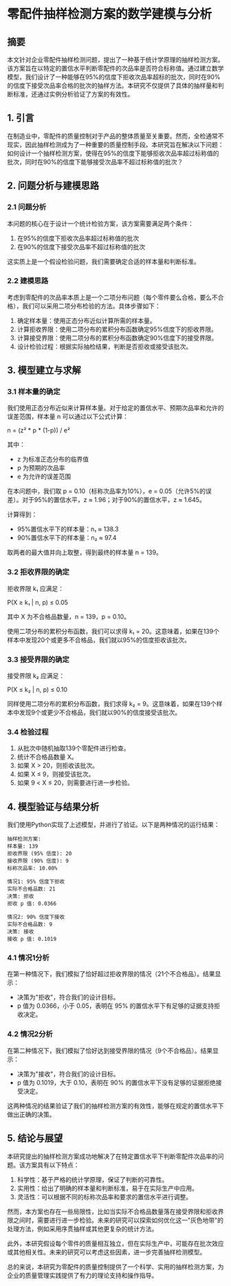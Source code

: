 # 零配件抽样检测方案的数学建模与分析

## 摘要

本文针对企业零配件抽样检测问题，提出了一种基于统计学原理的抽样检测方案。该方案旨在以特定的置信水平判断零配件的次品率是否符合标称值。通过建立数学模型，我们设计了一种能够在95%的信度下拒收次品率超标的批次，同时在90%的信度下接受次品率合格的批次的抽样方法。本研究不仅提供了具体的抽样量和判断标准，还通过实例分析验证了方案的有效性。

## 1. 引言

在制造业中，零配件的质量控制对于产品的整体质量至关重要。然而，全检通常不现实，因此抽样检测成为了一种重要的质量控制手段。本研究旨在解决以下问题：如何设计一个抽样检测方案，使得在95%的信度下能够拒收次品率超过标称值的批次，同时在90%的信度下能够接受次品率不超过标称值的批次？

## 2. 问题分析与建模思路

### 2.1 问题分析

本问题的核心在于设计一个统计检验方案，该方案需要满足两个条件：
1. 在95%的信度下拒收次品率超过标称值的批次
2. 在90%的信度下接受次品率不超过标称值的批次

这实质上是一个假设检验问题，我们需要确定合适的样本量和判断标准。

### 2.2 建模思路

考虑到零配件的次品率本质上是一个二项分布问题（每个零件要么合格，要么不合格），我们可以采用二项分布检验的方法。具体步骤如下：

1. 确定样本量：使用正态分布近似计算所需的样本量。
2. 计算拒收界限：使用二项分布的累积分布函数确定95%信度下的拒收界限。
3. 计算接受界限：使用二项分布的累积分布函数确定90%信度下的接受界限。
4. 设计检验过程：根据实际抽检结果，判断是否拒收或接受该批次。

## 3. 模型建立与求解

### 3.1 样本量的确定

我们使用正态分布近似来计算样本量。对于给定的置信水平、预期次品率和允许的误差范围，样本量 n 可以通过以下公式计算：

n = (z² * p * (1-p)) / e²

其中：
- z 为标准正态分布的临界值
- p 为预期的次品率
- e 为允许的误差范围

在本问题中，我们取 p = 0.10（标称次品率为10%），e = 0.05（允许5%的误差）。对于95%的置信水平，z ≈ 1.96；对于90%的置信水平，z ≈ 1.645。

计算得到：
- 95%置信水平下的样本量：n₁ ≈ 138.3
- 90%置信水平下的样本量：n₂ ≈ 97.4

取两者的最大值并向上取整，得到最终的样本量 n = 139。

### 3.2 拒收界限的确定

拒收界限 k₁ 应满足：

P(X ≥ k₁ | n, p) ≤ 0.05

其中 X 为不合格品数量，n = 139，p = 0.10。

使用二项分布的累积分布函数，我们可以求得 k₁ = 20。这意味着，如果在139个样本中发现20个或更多不合格品，我们就以95%的信度拒收该批次。

### 3.3 接受界限的确定

接受界限 k₂ 应满足：

P(X ≤ k₂ | n, p) ≤ 0.10

同样使用二项分布的累积分布函数，我们求得 k₂ = 9。这意味着，如果在139个样本中发现9个或更少不合格品，我们就以90%的信度接受该批次。

### 3.4 检验过程

1. 从批次中随机抽取139个零配件进行检查。
2. 统计不合格品数量 X。
3. 如果 X > 20，则拒收该批次。
4. 如果 X ≤ 9，则接受该批次。
5. 如果 9 < X ≤ 20，则需要进行进一步检验。

## 4. 模型验证与结果分析

我们使用Python实现了上述模型，并进行了验证。以下是两种情况的运行结果：

```
抽样检测方案:
样本量: 139
拒收界限 (95% 信度): 20
接收界限 (90% 信度): 9
标称次品率: 10.00%

情况1: 95% 信度下拒收
实际不合格品数: 21
决策: 拒收
拒收 p 值: 0.0366

情况2: 90% 信度下接收
实际不合格品数: 9
决策: 接收
接收 p 值: 0.1019
```

### 4.1 情况1分析

在第一种情况下，我们模拟了恰好超过拒收界限的情况（21个不合格品）。结果显示：
- 决策为"拒收"，符合我们的设计目标。
- p 值为 0.0366，小于 0.05，表明在 95% 的置信水平下有足够的证据支持拒收决定。

### 4.2 情况2分析

在第二种情况下，我们模拟了恰好达到接受界限的情况（9个不合格品）。结果显示：
- 决策为"接收"，符合我们的设计目标。
- p 值为 0.1019，大于 0.10，表明在 90% 的置信水平下没有足够的证据拒绝接受决定。

这两种情况的结果验证了我们的抽样检测方案的有效性，能够在规定的置信水平下做出正确的决策。

## 5. 结论与展望

本研究提出的抽样检测方案成功地解决了在特定置信水平下判断零配件次品率的问题。该方案具有以下特点：

1. 科学性：基于严格的统计学原理，保证了判断的可靠性。
2. 实用性：给出了明确的样本量和判断标准，易于在实际生产中应用。
3. 灵活性：可以根据不同的标称次品率和要求的置信水平进行调整。

然而，本方案也存在一些局限性，比如当实际不合格品数量落在接受界限和拒收界限之间时，需要进行进一步检验。未来的研究可以探索如何优化这一"灰色地带"的处理方法，例如采用序贯抽样或其他更复杂的统计方法。

此外，本研究假设每个零件的质量相互独立，但在实际生产中，可能存在批次效应或其他相关性。未来的研究可以考虑这些因素，进一步完善抽样检测模型。

总的来说，本研究为零配件的质量控制提供了一个科学、实用的抽样检测方案，为企业的质量管理实践提供了有力的理论支持和操作指导。

